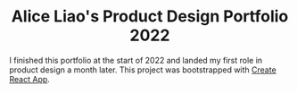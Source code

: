 <h1 align="center">
Alice Liao's Product Design Portfolio 2022
</h1>

I finished this portfolio at the start of 2022 and landed my first role in product design a month later.
This project was bootstrapped with [Create React App](https://github.com/facebook/create-react-app).